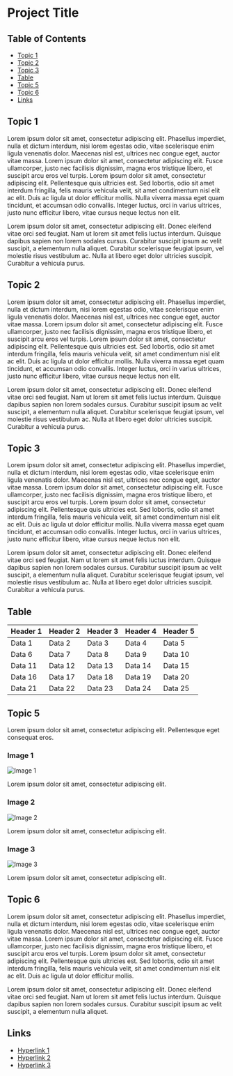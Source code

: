 # Project Title

## Table of Contents
- [Topic 1](#topic-1)
- [Topic 2](#topic-2)
- [Topic 3](#topic-3)
- [Table](#table)
- [Topic 5](#topic-5)
- [Topic 6](#topic-6)
- [Links](#links)

## Topic 1
Lorem ipsum dolor sit amet, consectetur adipiscing elit. Phasellus imperdiet, nulla et dictum interdum, nisi lorem egestas odio, vitae scelerisque enim ligula venenatis dolor. Maecenas nisl est, ultrices nec congue eget, auctor vitae massa. Lorem ipsum dolor sit amet, consectetur adipiscing elit. Fusce ullamcorper, justo nec facilisis dignissim, magna eros tristique libero, et suscipit arcu eros vel turpis. Lorem ipsum dolor sit amet, consectetur adipiscing elit. Pellentesque quis ultricies est. Sed lobortis, odio sit amet interdum fringilla, felis mauris vehicula velit, sit amet condimentum nisl elit ac elit. Duis ac ligula ut dolor efficitur mollis. Nulla viverra massa eget quam tincidunt, et accumsan odio convallis. Integer luctus, orci in varius ultrices, justo nunc efficitur libero, vitae cursus neque lectus non elit.

Lorem ipsum dolor sit amet, consectetur adipiscing elit. Donec eleifend vitae orci sed feugiat. Nam ut lorem sit amet felis luctus interdum. Quisque dapibus sapien non lorem sodales cursus. Curabitur suscipit ipsum ac velit suscipit, a elementum nulla aliquet. Curabitur scelerisque feugiat ipsum, vel molestie risus vestibulum ac. Nulla at libero eget dolor ultricies suscipit. Curabitur a vehicula purus.

## Topic 2
Lorem ipsum dolor sit amet, consectetur adipiscing elit. Phasellus imperdiet, nulla et dictum interdum, nisi lorem egestas odio, vitae scelerisque enim ligula venenatis dolor. Maecenas nisl est, ultrices nec congue eget, auctor vitae massa. Lorem ipsum dolor sit amet, consectetur adipiscing elit. Fusce ullamcorper, justo nec facilisis dignissim, magna eros tristique libero, et suscipit arcu eros vel turpis. Lorem ipsum dolor sit amet, consectetur adipiscing elit. Pellentesque quis ultricies est. Sed lobortis, odio sit amet interdum fringilla, felis mauris vehicula velit, sit amet condimentum nisl elit ac elit. Duis ac ligula ut dolor efficitur mollis. Nulla viverra massa eget quam tincidunt, et accumsan odio convallis. Integer luctus, orci in varius ultrices, justo nunc efficitur libero, vitae cursus neque lectus non elit.

Lorem ipsum dolor sit amet, consectetur adipiscing elit. Donec eleifend vitae orci sed feugiat. Nam ut lorem sit amet felis luctus interdum. Quisque dapibus sapien non lorem sodales cursus. Curabitur suscipit ipsum ac velit suscipit, a elementum nulla aliquet. Curabitur scelerisque feugiat ipsum, vel molestie risus vestibulum ac. Nulla at libero eget dolor ultricies suscipit. Curabitur a vehicula purus.

## Topic 3
Lorem ipsum dolor sit amet, consectetur adipiscing elit. Phasellus imperdiet, nulla et dictum interdum, nisi lorem egestas odio, vitae scelerisque enim ligula venenatis dolor. Maecenas nisl est, ultrices nec congue eget, auctor vitae massa. Lorem ipsum dolor sit amet, consectetur adipiscing elit. Fusce ullamcorper, justo nec facilisis dignissim, magna eros tristique libero, et suscipit arcu eros vel turpis. Lorem ipsum dolor sit amet, consectetur adipiscing elit. Pellentesque quis ultricies est. Sed lobortis, odio sit amet interdum fringilla, felis mauris vehicula velit, sit amet condimentum nisl elit ac elit. Duis ac ligula ut dolor efficitur mollis. Nulla viverra massa eget quam tincidunt, et accumsan odio convallis. Integer luctus, orci in varius ultrices, justo nunc efficitur libero, vitae cursus neque lectus non elit.

Lorem ipsum dolor sit amet, consectetur adipiscing elit. Donec eleifend vitae orci sed feugiat. Nam ut lorem sit amet felis luctus interdum. Quisque dapibus sapien non lorem sodales cursus. Curabitur suscipit ipsum ac velit suscipit, a elementum nulla aliquet. Curabitur scelerisque feugiat ipsum, vel molestie risus vestibulum ac. Nulla at libero eget dolor ultricies suscipit. Curabitur a vehicula purus.

## Table
| Header 1 | Header 2 | Header 3 | Header 4 | Header 5 |
|----------|----------|----------|----------|----------|
| Data 1   | Data 2   | Data 3   | Data 4   | Data 5   |
| Data 6   | Data 7   | Data 8   | Data 9   | Data 10  |
| Data 11  | Data 12  | Data 13  | Data 14  | Data 15  |
| Data 16  | Data 17  | Data 18  | Data 19  | Data 20  |
| Data 21  | Data 22  | Data 23  | Data 24  | Data 25  |

## Topic 5
Lorem ipsum dolor sit amet, consectetur adipiscing elit. Pellentesque eget consequat eros.

### Image 1
![Image 1](path/to/image1.png)

Lorem ipsum dolor sit amet, consectetur adipiscing elit.

### Image 2
![Image 2](path/to/image2.png)

Lorem ipsum dolor sit amet, consectetur adipiscing elit.

### Image 3
![Image 3](path/to/image3.png)

Lorem ipsum dolor sit amet, consectetur adipiscing elit.

## Topic 6
Lorem ipsum dolor sit amet, consectetur adipiscing elit. Phasellus imperdiet, nulla et dictum interdum, nisi lorem egestas odio, vitae scelerisque enim ligula venenatis dolor. Maecenas nisl est, ultrices nec congue eget, auctor vitae massa. Lorem ipsum dolor sit amet, consectetur adipiscing elit. Fusce ullamcorper, justo nec facilisis dignissim, magna eros tristique libero, et suscipit arcu eros vel turpis. Lorem ipsum dolor sit amet, consectetur adipiscing elit. Pellentesque quis ultricies est. Sed lobortis, odio sit amet interdum fringilla, felis mauris vehicula velit, sit amet condimentum nisl elit ac elit. Duis ac ligula ut dolor efficitur mollis.

Lorem ipsum dolor sit amet, consectetur adipiscing elit. Donec eleifend vitae orci sed feugiat. Nam ut lorem sit amet felis luctus interdum. Quisque dapibus sapien non lorem sodales cursus. Curabitur suscipit ipsum ac velit suscipit, a elementum nulla aliquet.

## Links
- [Hyperlink 1](http://example1.com)
- [Hyperlink 2](http://example2.com)
- [Hyperlink 3](http://example3.com)
